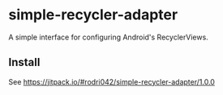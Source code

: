 # simple-recycler-adapter

A simple interface for configuring Android's RecyclerViews.

## Install

See https://jitpack.io/#rodri042/simple-recycler-adapter/1.0.0
